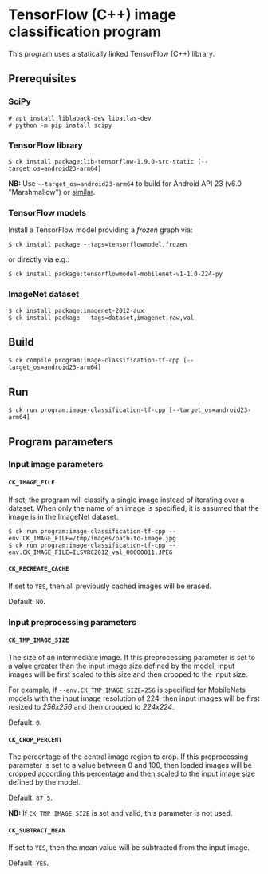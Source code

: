 # TensorFlow (C++) image classification program

This program uses a statically linked TensorFlow (C++) library.

## Prerequisites

### SciPy

```
# apt install liblapack-dev libatlas-dev
# python -m pip install scipy
```

### TensorFlow library

```
$ ck install package:lib-tensorflow-1.9.0-src-static [--target_os=android23-arm64]
```

**NB:** Use `--target_os=android23-arm64` to build for Android API 23 (v6.0
"Marshmallow") or
[similar](https://source.android.com/setup/start/build-numbers).

### TensorFlow models

Install a TensorFlow model providing a _frozen_ graph via:

```
$ ck install package --tags=tensorflowmodel,frozen
```
or directly via e.g.:
```
$ ck install package:tensorflowmodel-mobilenet-v1-1.0-224-py
```

### ImageNet dataset

```
$ ck install package:imagenet-2012-aux 
$ ck install package --tags=dataset,imagenet,raw,val
```

## Build

```
$ ck compile program:image-classification-tf-cpp [--target_os=android23-arm64]
```

## Run

```
$ ck run program:image-classification-tf-cpp [--target_os=android23-arm64]
```

## Program parameters

### Input image parameters

#### `CK_IMAGE_FILE`

If set, the program will classify a single image instead of iterating over a
dataset.  When only the name of an image is specified, it is assumed that the
image is in the ImageNet dataset.

```
$ ck run program:image-classification-tf-cpp --env.CK_IMAGE_FILE=/tmp/images/path-to-image.jpg
$ ck run program:image-classification-tf-cpp --env.CK_IMAGE_FILE=ILSVRC2012_val_00000011.JPEG
```

#### `CK_RECREATE_CACHE`
If set to `YES`, then all previously cached images will be erased.

Default: `NO`.

### Input preprocessing parameters

#### `CK_TMP_IMAGE_SIZE`

The size of an intermediate image. If this preprocessing parameter is set to a
value greater than the input image size defined by the model, input images
will be first scaled to this size and then cropped to the input size.

For example, if `--env.CK_TMP_IMAGE_SIZE=256` is specified for MobileNets
models with the input image resolution of 224, then input images will be first
resized to *256x256* and then cropped to *224x224*.

Default: `0`.

#### `CK_CROP_PERCENT`

The percentage of the central image region to crop. If this preprocessing
parameter is set to a value between 0 and 100, then loaded images will be
cropped according this percentage and then scaled to the input image size
defined by the model.

Default: `87.5`.

**NB:** If `CK_TMP_IMAGE_SIZE` is set and valid, this parameter is not used.

#### `CK_SUBTRACT_MEAN`

If set to `YES`, then the mean value will be subtracted from the input image.

Default: `YES`.
